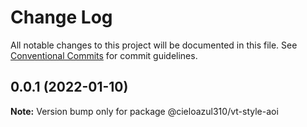 # Change Log

All notable changes to this project will be documented in this file.
See [Conventional Commits](https://conventionalcommits.org) for commit guidelines.

## 0.0.1 (2022-01-10)

**Note:** Version bump only for package @cieloazul310/vt-style-aoi
